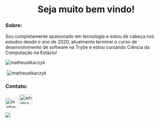 <h1 align="center"> Seja muito bem vindo!</h1>

<h3 align="left">Sobre:</h3>

<p text-align="center">
Sou completamente apaixonado em tecnologia e estou de cabeça nos estudos desde o ano de 2020, atualmente terminei o curso de desenvolvimento de software na Trybe e estou cursando Ciência da Computação na Estácio!
</p>

<p><img align="center" margin-left:'30' margin-top:'10' src="https://github-readme-stats-sigma-five.vercel.app/api/top-langs?username=matheustkaczyk&show_icons=true&locale=en&layout=compact" alt="matheustkaczyk" /></p>

<p>&nbsp;<img align="center" margin-left:'30' margin-top:'10' src="https://github-readme-stats-sigma-five.vercel.app/api?username=matheustkaczyk&show_icons=true&locale=en" alt="matheustkaczyk" /></p>

<h3>Contato:</h3>
<p align="left">
<a href="https://linkedin.com/in/matheustkaczykribeiro" target="blank"><img align="center" src="https://raw.githubusercontent.com/rahuldkjain/github-profile-readme-generator/master/src/images/icons/Social/linked-in-alt.svg" alt="matheustkaczykribeiro" height="30" width="40" /></a>
  <a href="https://wa.link/4dkaii" target="blank"><img src="https://logodownload.org/wp-content/uploads/2015/04/whatsapp-logo-1.png" alt="whatsapp icon" height="30" width="40"/></a>
</p>

![](https://komarev.com/ghpvc/?username=matheustkaczyk)
